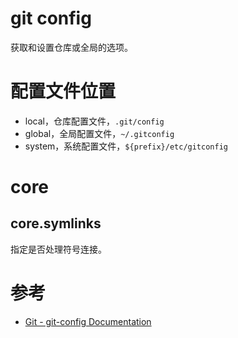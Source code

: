 git config
==========
获取和设置仓库或全局的选项。

# 配置文件位置
 - local，仓库配置文件，`.git/config`
 - global，全局配置文件，`~/.gitconfig`
 - system，系统配置文件，`${prefix}/etc/gitconfig`


# core
## core.symlinks
指定是否处理符号连接。


# 参考
 * [Git - git-config Documentation](https://git-scm.com/docs/git-config)
